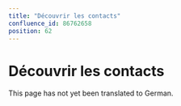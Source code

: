 ```yaml
---
title: "Découvrir les contacts"
confluence_id: 86762658
position: 62
---
```

# Découvrir les contacts


This page has not yet been translated to German.

